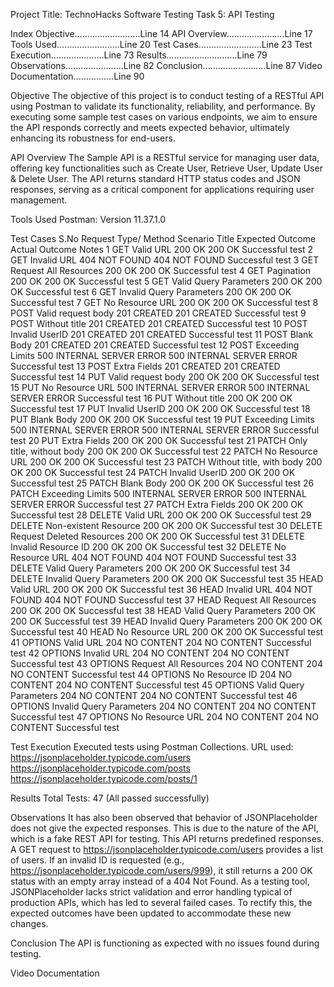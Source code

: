 Project Title: TechnoHacks Software Testing Task 5: API Testing

Index
Objective..........................Line 14
API Overview.......................Line 17
Tools Used.........................Line 20
Test Cases.........................Line 23
Test Execution.....................Line 73
Results............................Line 79
Observations.......................Line 82
Conclusion.........................Line 87
Video Documentation................Line 90

Objective
The objective of this project is to conduct testing of a RESTful API using Postman to validate its functionality, reliability, and performance. By executing some sample test cases on various endpoints, we aim to ensure the API responds correctly and meets expected behavior, ultimately enhancing its robustness for end-users.

API Overview
The Sample API is a RESTful service for managing user data, offering key functionalities such as Create User, Retrieve User, Update User & Delete User. The API returns standard HTTP status codes and JSON responses, serving as a critical component for applications requiring user management.

Tools Used
Postman: Version 11.37.1.0

Test Cases
S.No	Request Type/ Method	Scenario Title	Expected Outcome	Actual Outcome	Notes
1	GET	Valid URL	200 OK	200 OK	Successful test
2	GET	Invalid URL	404 NOT FOUND	404 NOT FOUND	Successful test
3	GET	Request All Resources	200 OK	200 OK	Successful test
4	GET	Pagination	200 OK	200 OK	Successful test
5	GET	Valid Query Parameters	200 OK	200 OK	Successful test
6	GET	Invalid Query Parameters	200 OK	200 OK	Successful test
7	GET	No Resource URL	200 OK	200 OK	Successful test
8	POST	Valid request body	201 CREATED	201 CREATED	Successful test
9	POST	Without title	201 CREATED	201 CREATED	Successful test
10	POST	Invalid UserID	201 CREATED	201 CREATED	Successful test
11	POST	Blank Body	201 CREATED	201 CREATED	Successful test
12	POST	Exceeding Limits	500 INTERNAL SERVER ERROR	500 INTERNAL SERVER ERROR	Successful test
13	POST	Extra Fields	201 CREATED	201 CREATED	Successful test
14	PUT	Valid request body	200 OK	200 OK	Successful test
15	PUT	No Resource URL	500 INTERNAL SERVER ERROR	500 INTERNAL SERVER ERROR	Successful test
16	PUT	Without title	200 OK	200 OK	Successful test
17	PUT	Invalid UserID	200 OK	200 OK	Successful test
18	PUT	Blank Body	200 OK	200 OK	Successful test
19	PUT	Exceeding Limits	500 INTERNAL SERVER ERROR	500 INTERNAL SERVER ERROR	Successful test
20	PUT	Extra Fields	200 OK	200 OK	Successful test
21	PATCH	Only title, without body	200 OK	200 OK	Successful test
22	PATCH	No Resource URL	200 OK	200 OK	Successful test
23	PATCH	Without title, with body	200 OK	200 OK	Successful test
24	PATCH	Invalid UserID	200 OK	200 OK	Successful test
25	PATCH	Blank Body	200 OK	200 OK	Successful test
26	PATCH	Exceeding Limits	500 INTERNAL SERVER ERROR	500 INTERNAL SERVER ERROR	Successful test
27	PATCH	Extra Fields	200 OK	200 OK	Successful test
28	DELETE	Valid URL	200 OK	200 OK	Successful test
29	DELETE	Non-existent Resource	200 OK	200 OK	Successful test
30	DELETE	Request Deleted Resources	200 OK	200 OK	Successful test
31	DELETE	Invalid Resource ID	200 OK	200 OK	Successful test
32	DELETE	No Resource URL	404 NOT FOUND	404 NOT FOUND	Successful test
33	DELETE	Valid Query Parameters	200 OK	200 OK	Successful test
34	DELETE	Invalid Query Parameters	200 OK	200 OK	Successful test
35	HEAD	Valid URL	200 OK	200 OK	Successful test
36	HEAD	Invalid URL	404 NOT FOUND	404 NOT FOUND	Successful test
37	HEAD	Request All Resources	200 OK	200 OK	Successful test
38	HEAD	Valid Query Parameters	200 OK	200 OK	Successful test
39	HEAD	Invalid Query Parameters	200 OK	200 OK	Successful test
40	HEAD	No Resource URL	200 OK	200 OK	Successful test
41	OPTIONS	Valid URL	204 NO CONTENT	204 NO CONTENT	Successful test
42	OPTIONS	Invalid URL	204 NO CONTENT	204 NO CONTENT	Successful test
43	OPTIONS	Request All Resources	204 NO CONTENT	204 NO CONTENT	Successful test
44	OPTIONS	No Resource ID	204 NO CONTENT	204 NO CONTENT	Successful test
45	OPTIONS	Valid Query Parameters	204 NO CONTENT	204 NO CONTENT	Successful test
46	OPTIONS	Invalid Query Parameters	204 NO CONTENT	204 NO CONTENT	Successful test
47	OPTIONS	No Resource URL	204 NO CONTENT	204 NO CONTENT	Successful test

Test Execution
Executed tests using Postman Collections.
URL used: https://jsonplaceholder.typicode.com/users
https://jsonplaceholder.typicode.com/posts
https://jsonplaceholder.typicode.com/posts/1

Results
Total Tests: 47 (All passed successfully)

Observations 
It has also been observed that behavior of JSONPlaceholder does not give the expected responses. This is due to the nature of the API, which is a fake REST API for testing.
This API returns predefined responses. A GET request to https://jsonplaceholder.typicode.com/users provides a list of users. If an invalid ID is requested (e.g., https://jsonplaceholder.typicode.com/users/999), it still returns a 200 OK status with an empty array instead of a 404 Not Found.
As a testing tool, JSONPlaceholder lacks strict validation and error handling typical of production APIs, which has led to several failed cases. To rectify this, the expected outcomes have been updated to accommodate these new changes. 

Conclusion
The API is functioning as expected with no issues found during testing.

Video Documentation

